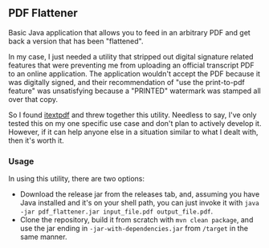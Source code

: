 ## PDF Flattener

Basic Java application that allows you to feed in an arbitrary PDF and get back a version that has been "flattened".

In my case, I just needed a utility that stripped out digital signature related features that were preventing me from uploading an official transcript PDF to an online application. The application wouldn't accept the PDF because it was digitally signed, and their recommendation of "use the print-to-pdf feature" was unsatisfying because a "PRINTED" watermark was stamped all over that copy.

So I found [itextpdf](https://itextpdf.com/) and threw together this utility. Needless to say, I've only tested this on my one specific use case and don't plan to actively develop it. However, if it can help anyone else in a situation similar to what I dealt with, then it's worth it.

### Usage
In using this utility, there are two options:
* Download the release jar from the releases tab, and, assuming you have Java installed and it's on your shell path, you can just invoke it with `java -jar pdf_flattener.jar input_file.pdf output_file.pdf`.
* Clone the repository, build it from scratch with `mvn clean package`, and use the jar ending in `-jar-with-dependencies.jar` from `/target` in the same manner.
